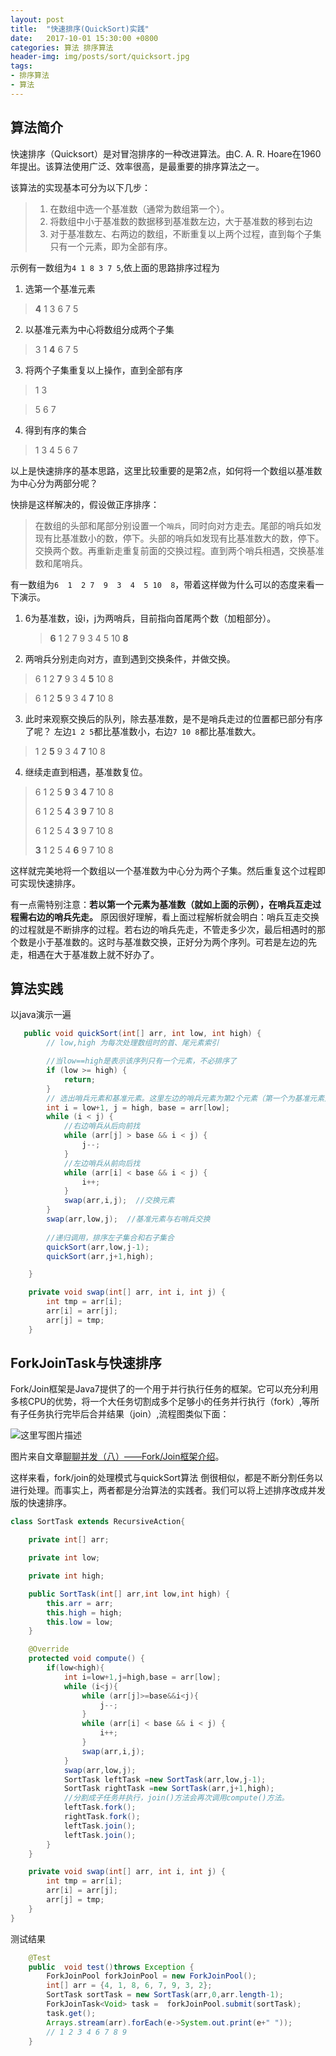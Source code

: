 ```yaml
---
layout: post
title:  "快速排序(QuickSort)实践"
date:   2017-10-01 15:30:00 +0800
categories: 算法 排序算法
header-img: img/posts/sort/quicksort.jpg
tags:
- 排序算法
- 算法
---
```


## 算法简介

快速排序（Quicksort）是对冒泡排序的一种改进算法。由C. A. R. Hoare在1960年提出。该算法使用广泛、效率很高，是最重要的排序算法之一。

该算法的实现基本可分为以下几步：

> 1. 在数组中选一个基准数（通常为数组第一个）。
> 2. 将数组中小于基准数的数据移到基准数左边，大于基准数的移到右边
> 3. 对于基准数左、右两边的数组，不断重复以上两个过程，直到每个子集只有一个元素，即为全部有序。

示例有一数组为`4 1 8 3 7 5`,依上面的思路排序过程为

1. 选第一个基准元素
  >  **4** 1 3 6 7 5
 
2. 以基准元素为中心将数组分成两个子集
 > 3 1 **4** 6 7 5
 
3.  将两个子集重复以上操作，直到全部有序
  > 1 3
  
  > 5 6 7
 
4.  得到有序的集合
> 1  3 4 5  6 7 


以上是快速排序的基本思路，这里比较重要的是第2点，如何将一个数组以基准数为中心分为两部分呢？

快排是这样解决的，假设做正序排序：

> 在数组的头部和尾部分别设置一个`哨兵`，同时向对方走去。尾部的哨兵如发现有比基准数小的数，停下。头部的哨兵如发现有比基准数大的数，停下。交换两个数。再重新走重复前面的交换过程。直到两个哨兵相遇，交换基准数和尾哨兵。

有一数组为`6  1  2 7  9  3  4  5 10  8`，带着这样做为什么可以的态度来看一下演示。

1. 6为基准数，设i，j为两哨兵，目前指向首尾两个数（加粗部分）。
   >    **6**  1   2  7   9   3   4   5   10   **8**
2. 两哨兵分别走向对方，直到遇到交换条件，并做交换。
  >    6  1   2  **7**   9   3   4   **5**   10   8

  >    6  1   2  **5**   9   3   4   **7**   10   8
  
3. 此时来观察交换后的队列，除去基准数，是不是哨兵走过的位置都已部分有序了呢？ 左边`1 2 5`都比基准数小，右边`7 10 8`都比基准数大。
  > 1   2  **5**   9   3   4   **7**   10   8

4. 继续走直到相遇，基准数复位。
> 6  1   2  5   **9**   3   **4**   7   10   8
> 
> 6  1   2  5   **4**   3   **9**   7   10   8
> 
> 6  1   2  5   4   **3**   9   7   10   8
> 
> **3**  1   2  5   4   **6**   9   7   10   8

这样就完美地将一个数组以一个基准数为中心分为两个子集。然后重复这个过程即可实现快速排序。

有一点需特别注意：**若以第一个元素为基准数（就如上面的示例），在哨兵互走过程需右边的哨兵先走。** 原因很好理解，看上面过程解析就会明白：哨兵互走交换的过程就是不断排序的过程。若右边的哨兵先走，不管走多少次，最后相遇时的那个数是小于基准数的。这时与基准数交换，正好分为两个序列。可若是左边的先走，相遇在大于基准数上就不好办了。

## 算法实践

以java演示一遍

```java
   public void quickSort(int[] arr, int low, int high) {
        // low,high 为每次处理数组时的首、尾元素索引

        //当low==high是表示该序列只有一个元素，不必排序了
        if (low >= high) {
            return;
        }
        // 选出哨兵元素和基准元素。这里左边的哨兵元素为第2个元素（第一个为基准元素）
        int i = low+1, j = high, base = arr[low];
        while (i < j) {
            //右边哨兵从后向前找
            while (arr[j] > base && i < j) {
                j--;
            }
            //左边哨兵从前向后找
            while (arr[i] < base && i < j) {
                i++;
            }
            swap(arr,i,j);  //交换元素
        }
        swap(arr,low,j);  //基准元素与右哨兵交换
        
        //递归调用，排序左子集合和右子集合
        quickSort(arr,low,j-1);  
        quickSort(arr,j+1,high);

    }

    private void swap(int[] arr, int i, int j) {
        int tmp = arr[i];
        arr[i] = arr[j];
        arr[j] = tmp;
    }
```

## ForkJoinTask与快速排序

Fork/Join框架是Java7提供了的一个用于并行执行任务的框架。它可以充分利用多核CPU的优势，将一个大任务切割成多个足够小的任务并行执行（fork）,等所有子任务执行完毕后合并结果（join）,流程图类似下面：

![这里写图片描述](http://img.blog.csdn.net/20171001141112983?watermark/2/text/aHR0cDovL2Jsb2cuY3Nkbi5uZXQvd3RoZmVuZw==/font/5a6L5L2T/fontsize/400/fill/I0JBQkFCMA==/dissolve/70/gravity/SouthEast)

 图片来自文章[聊聊并发（八）——Fork/Join框架介绍](http://www.infoq.com/cn/articles/fork-join-introduction)。

这样来看，fork/join的处理模式与quickSort算法
倒很相似，都是不断分割任务以进行处理。而事实上，两者都是分治算法的实践者。我们可以将上述排序改成并发版的快速排序。



```java
class SortTask extends RecursiveAction{

    private int[] arr;

    private int low;

    private int high;

    public SortTask(int[] arr,int low,int high) {
        this.arr = arr;
        this.high = high;
        this.low = low;
    }

    @Override
    protected void compute() {
        if(low<high){
            int i=low+1,j=high,base = arr[low];
            while (i<j){
                while (arr[j]>=base&&i<j){
                    j--;
                }
                while (arr[i] < base && i < j) {
                    i++;
                }
                swap(arr,i,j);
            }
            swap(arr,low,j);
            SortTask leftTask =new SortTask(arr,low,j-1);
            SortTask rightTask =new SortTask(arr,j+1,high);
            //分割成子任务并执行，join()方法会再次调用compute()方法。
            leftTask.fork();
            rightTask.fork();
            leftTask.join();
            leftTask.join();
        }
    }

    private void swap(int[] arr, int i, int j) {
        int tmp = arr[i];
        arr[i] = arr[j];
        arr[j] = tmp;
    }
}
```
测试结果

```java
    @Test
    public  void test()throws Exception {
        ForkJoinPool forkJoinPool = new ForkJoinPool();
        int[] arr = {4, 1, 8, 6, 7, 9, 3, 2};
        SortTask sortTask = new SortTask(arr,0,arr.length-1);
        ForkJoinTask<Void> task =  forkJoinPool.submit(sortTask);
        task.get();
        Arrays.stream(arr).forEach(e->System.out.print(e+" "));
        // 1 2 3 4 6 7 8 9
    }
```


